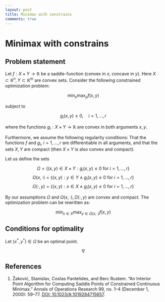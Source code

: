 ```yaml
---
layout: post
title: Minimax with constrains
comments: true
---
```

# Minimax with constrains

## Problem statement

Let $f:X \times Y \rightarrow \mathbb R$ be a saddle-function (convex in $x$, concave in $y$). Here $X \subset \mathbb R^n, Y \subset \mathbb R^m$ are convex sets. Consider the following constrained optimization problem:

$$\min_x \max_y f(x,y)$$

subject to

$$g_i(x,y) \le 0,\quad i = 1,\dots,r$$

where the functions $g_i:X\times Y \rightarrow\mathbb R$ are convex in both arguments $x,y$. 

Furthermore, we assume the following regularity conditions: That the functions $f$ and $g_i$, $i=1,\dots,r$ are differentiable in all arguments, and that the sets $X,Y$ are compact (then $X\times Y$ is also convex and compact).

Let us define the sets

$$\Omega = \{(x,y) \in X \times Y : g_i(x,y) \le 0 \text{ for } i = 1,\dots,r\}$$
$$\Omega(x,\cdot) = \{(x,y): y \in Y \land g_i(x,y) \le 0 \text{ for } i = 1,\dots,r\}$$
$$\Omega(\cdot,y) = \{(x,y): x \in X \land g_i(x,y) \le 0 \text{ for } i = 1,\dots,r\}$$

By our assumptions $\Omega$ and $\Omega(x,\cdot),\Omega(\cdot,y)$ are convex and compact. The optimization problem can be rewritten as:

$$\min_{x\in X} \max_{y \in \Omega(x,\cdot)} f(x,y)$$


## Conditions for optimality

Let $(x^*,y^*)\in\Omega$ be an optimal point.

$$\nabla$$

## References

1. Žaković, Stanislav, Costas Pantelides, and Berc Rustem. “An Interior Point Algorithm for Computing Saddle Points of Constrained Continuous Minimax.” Annals of Operations Research 99, no. 1–4 (December 1, 2000): 59–77. [DOI: 10.1023/A:1019284715657](https://doi.org/10.1023/A:1019284715657).